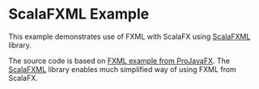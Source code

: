 ScalaFXML Example
=================

This example demonstrates use of FXML with ScalaFX using
[ScalaFXML](https://github.com/vigoo/scalafxml) library.

The source code is based on [FXML example from ProJavaFX](https://github.com/scalafx/ProScalaFX/tree/master/src/proscalafx/ch10).
The [ScalaFXML](https://github.com/vigoo/scalafxml) library enables much simplified way of using
FXML from ScalaFX.
